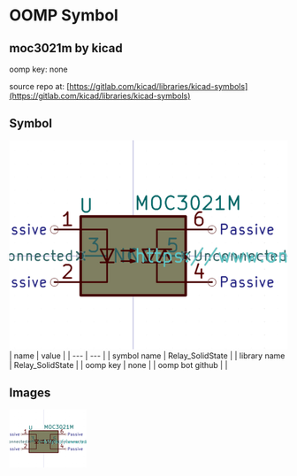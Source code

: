 # OOMP Symbol  
## moc3021m  by kicad  
  
oomp key: none  
  
source repo at: [https://gitlab.com/kicad/libraries/kicad-symbols](https://gitlab.com/kicad/libraries/kicad-symbols)  
## Symbol  
  
[![working.png](working_600.png)](working.png)  
| name | value | 
| --- | --- | 
| symbol name | Relay_SolidState | 
| library name | Relay_SolidState | 
| oomp key | none | 
| oomp bot github |  | 
## Images  
  
[![working.png](working_140.png)](working.png)  
